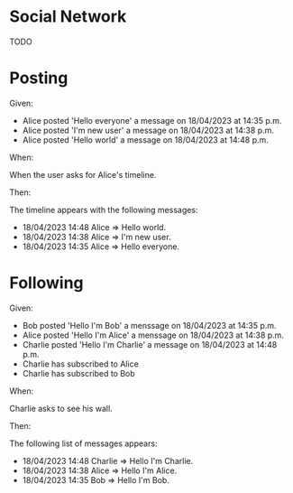 # Social Network
TODO

# Posting

Given: 

- Alice posted 'Hello everyone' a message on 18/04/2023 at 14:35 p.m.
- Alice posted 'I'm new user' a message on 18/04/2023 at 14:38 p.m.
- Alice posted 'Hello world' a message on 18/04/2023 at 14:48 p.m.
 
When:

 When the user asks for Alice's timeline.

Then:

The timeline appears with the following messages:

- 18/04/2023 14:48 Alice => Hello world.
- 18/04/2023 14:38 Alice => I'm new user.
- 18/04/2023 14:35 Alice => Hello everyone.

# Following

Given: 

- Bob posted 'Hello I'm Bob' a menssage on 18/04/2023 at 14:35 p.m.
- Alice posted 'Hello I'm Alice' a menssage on 18/04/2023 at 14:38 p.m.
- Charlie posted 'Hello I'm Charlie' a message on 18/04/2023 at 14:48 p.m.
- Charlie has subscribed to Alice
- Charlie has subscribed to Bob
 
When:

Charlie asks to see his wall.

Then:

The following list of messages appears:

- 18/04/2023 14:48 Charlie => Hello I'm Charlie.
- 18/04/2023 14:38 Alice => Hello I'm Alice.
- 18/04/2023 14:35 Bob => Hello I'm Bob.